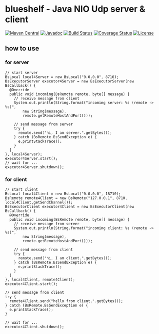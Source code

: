 # blueshelf - Java NIO Udp server & client 

[![Maven Central](https://maven-badges.herokuapp.com/maven-central/com.walksocket/blueshelf/badge.svg)](https://maven-badges.herokuapp.com/maven-central/com.walksocket/blueshelf)
[![Javadoc](https://javadoc-badge.appspot.com/com.walksocket/blueshelf.svg?label=javadoc)](https://javadoc-badge.appspot.com/com.walksocket/blueshelf)
[![Build Status](https://travis-ci.org/shigenobu/blueshelf.svg?branch=master)](https://travis-ci.org/shigenobu/blueshelf)
[![Coverage Status](https://coveralls.io/repos/github/shigenobu/blueshelf/badge.svg?branch=master)](https://coveralls.io/github/shigenobu/blueshelf?branch=master)
[![License](https://img.shields.io/badge/License-Apache%202.0-blue.svg)](https://opensource.org/licenses/Apache-2.0)

## how to use

### for server

    // start server
    BsLocal local4Server = new BsLocal("0.0.0.0", 8710);
    BsExecutorServer executor4Server = new BsExecutorServer(new BsCallback() {
      @Override
      public void incoming(BsRemote remote, byte[] message) {
        // receive message from client
        System.out.println(String.format("incoming server: %s (remote -> %s)",
            new String(message),
            remote.getRemoteHostAndPort()));

        // send message from server
        try {
          remote.send("hi, I am server.".getBytes());
        } catch (BsRemote.BsSendException e) {
          e.printStackTrace();
        }
      }
    }, local4Server);
    executor4Server.start();
    // wait for ...
    executor4Server.shutdown();

### for client

    // start client
    BsLocal local4Client = new BsLocal("0.0.0.0", 18710);
    BsRemote remote4Client = new BsRemote("127.0.0.1", 8710, local4Client.getSendChannel());
    BsExecutorClient executor4Client = new BsExecutorClient(new BsCallback() {
      @Override
      public void incoming(BsRemote remote, byte[] message) {
        // receive message from server
        System.out.println(String.format("incoming client: %s (remote -> %s)",
            new String(message),
            remote.getRemoteHostAndPort()));

        // send message from client
        try {
          remote.send("hi, I am client.".getBytes());
        } catch (BsRemote.BsSendException e) {
          e.printStackTrace();
        }
      }
    }, local4Client, remote4Client);
    executor4Client.start();

    // send message from client
    try {
      remote4Client.send("hello from client.".getBytes());
    } catch (BsRemote.BsSendException e) {
      e.printStackTrace();
    }
    
    // wait for ...
    executor4Client.shutdown();
